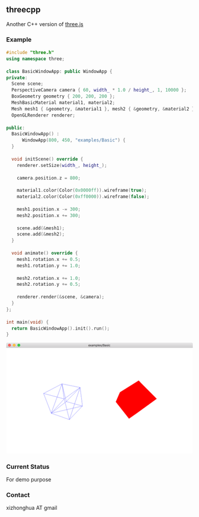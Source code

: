 ## threecpp

Another C++ version of [three.js](https://threejs.org/)


### Example
```c++
#include "three.h"
using namespace three;

class BasicWindowApp: public WindowApp {
private:
  Scene scene;
  PerspectiveCamera camera { 60, width_ * 1.0 / height_, 1, 10000 };
  BoxGeometry geometry { 200, 200, 200 };
  MeshBasicMaterial material1, material2;
  Mesh mesh1 { &geometry, &material1 }, mesh2 { &geometry, &material2 };
  OpenGLRenderer renderer;

public:
  BasicWindowApp() :
      WindowApp(800, 450, "examples/Basic") {
  }

  void initScene() override {
    renderer.setSize(width_, height_);

    camera.position.z = 800;

    material1.color(Color(0x0000ff)).wireframe(true);
    material2.color(Color(0xff0000)).wireframe(false);

    mesh1.position.x -= 300;
    mesh2.position.x += 300;

    scene.add(&mesh1);
    scene.add(&mesh2);
  }

  void animate() override {
    mesh1.rotation.x += 0.5;
    mesh1.rotation.y += 1.0;

    mesh2.rotation.x += 1.0;
    mesh2.rotation.y += 0.5;

    renderer.render(&scene, &camera);
  }
};

int main(void) {
  return BasicWindowApp().init().run();
}
```
<kbd><img src="./docs/examples/basic.png" width="800" /></kbd>

### Current Status
For demo purpose

### Contact
xizhonghua AT gmail

